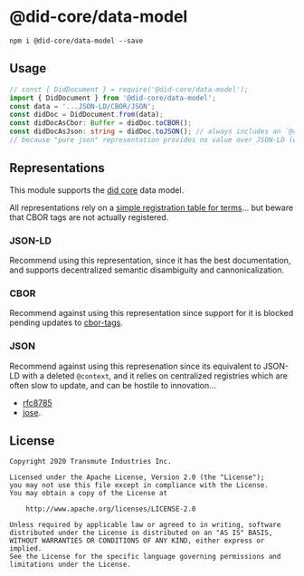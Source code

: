 # @did-core/data-model

```
npm i @did-core/data-model --save
```

## Usage

```ts
// const { DidDocument } = require('@did-core/data-model');
import { DidDocument } from '@did-core/data-model';
const data = '...JSON-LD/CBOR/JSON';
const didDoc = DidDocument.from(data);
const didDocAsCbor: Buffer = didDoc.toCBOR();
const didDocAsJson: string = didDoc.toJSON(); // always includes an `@context`...
// because "pure json" representation provides no value over JSON-LD (which is JSON)...
```

## Representations

This module supports the [did core](https://www.w3.org/TR/did-core/) data model.

All representations rely on a [simple registration table for terms](./did-core-v1.csv)... but beware that CBOR tags are not actually registered.

### JSON-LD

Recommend using this representation, since it has the best documentation, and supports decentralized semantic disambiguity and cannonicalization.

### CBOR

Recommend against using this representation since support for it is blocked pending updates to [cbor-tags](https://www.iana.org/assignments/cbor-tags/cbor-tags.xhtml).

### JSON

Recommend against using this represenation since its equivalent to JSON-LD with a deleted `@context`, and it relies on centralized registries which are often slow to update, and can be hostile to innovation...

- [rfc8785](https://tools.ietf.org/html/rfc8785)
- [jose](https://www.iana.org/assignments/jose/jose.xhtml).

## License

```
Copyright 2020 Transmute Industries Inc.

Licensed under the Apache License, Version 2.0 (the "License");
you may not use this file except in compliance with the License.
You may obtain a copy of the License at

    http://www.apache.org/licenses/LICENSE-2.0

Unless required by applicable law or agreed to in writing, software
distributed under the License is distributed on an "AS IS" BASIS,
WITHOUT WARRANTIES OR CONDITIONS OF ANY KIND, either express or implied.
See the License for the specific language governing permissions and
limitations under the License.
```
